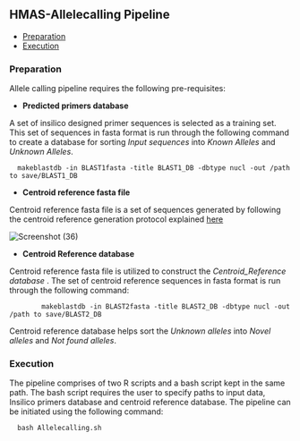 ## HMAS-Allelecalling Pipeline

* [Preparation](#preparation)
* [Execution](#execution)


### Preparation
Allele calling pipeline requires the following pre-requisites:

* **Predicted primers database**

A set of insilico designed primer sequences is selected as a training set. This set of sequences in fasta format is run through the following command to create a database for sorting *Input sequences* into *Known Alleles* and *Unknown Alleles*.

      makeblastdb -in BLAST1fasta -title BLAST1_DB -dbtype nucl -out /path to save/BLAST1_DB


* **Centroid reference fasta file**

Centroid reference fasta file is a set of sequences generated by following the centroid reference generation protocol explained [here](https://github.com/aminaDBM/HMAS-Allelecalling-Pipeline/tree/main/Centroid_Reference)

![Screenshot (36)](https://user-images.githubusercontent.com/93733968/229141962-557080e5-5a3f-4e36-9e42-282c03b69fa5.png)
* **Centroid Reference database**

Centroid reference fasta file is utilized to construct the *Centroid_Reference database* . The set of centroid reference sequences in fasta format is run through the following command:

            makeblastdb -in BLAST2fasta -title BLAST2_DB -dbtype nucl -out /path to save/BLAST2_DB

Centroid reference database helps sort the *Unknown alleles* into *Novel alleles* and *Not found alleles*.


### Execution

The pipeline comprises of two R scripts and a bash script kept in the same path. The bash script requires the user to specify paths to input data, Insilico primers database and centroid reference database. 
The pipeline can be initiated using the following command:

      bash Allelecalling.sh
  
